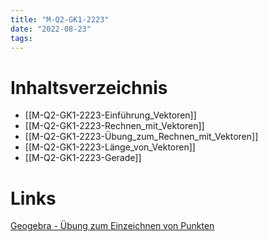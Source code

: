 ```yaml
---
title: "M-Q2-GK1-2223"
date: "2022-08-23"
tags:
---
```

# Inhaltsverzeichnis
- [[M-Q2-GK1-2223-Einführung_Vektoren]]
- [[M-Q2-GK1-2223-Rechnen_mit_Vektoren]]
- [[M-Q2-GK1-2223-Übung_zum_Rechnen_mit_Vektoren]]
- [[M-Q2-GK1-2223-Länge_von_Vektoren]]
- [[M-Q2-GK1-2223-Gerade]]



# Links

[Geogebra - Übung zum Einzeichnen von Punkten](https://www.geogebra.org/m/pjeykkte)

